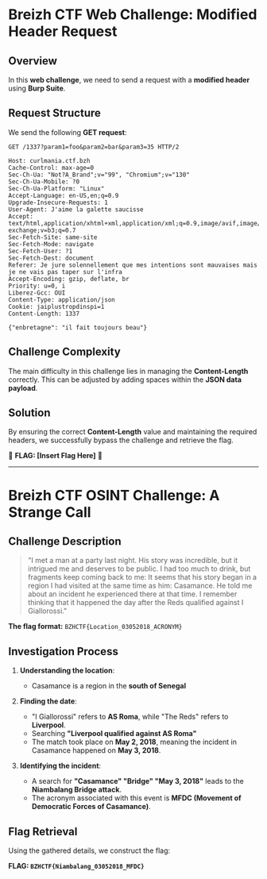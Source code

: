 # Breizh CTF Web Challenge: Modified Header Request

## Overview

In this **web challenge**, we need to send a request with a **modified header** using **Burp Suite**.

## Request Structure

We send the following **GET request**:

```
GET /1337?param1=foo&param2=bar&param3=35 HTTP/2

Host: curlmania.ctf.bzh
Cache-Control: max-age=0
Sec-Ch-Ua: "Not?A_Brand";v="99", "Chromium";v="130"
Sec-Ch-Ua-Mobile: ?0
Sec-Ch-Ua-Platform: "Linux"
Accept-Language: en-US,en;q=0.9
Upgrade-Insecure-Requests: 1
User-Agent: J'aime la galette saucisse
Accept: text/html,application/xhtml+xml,application/xml;q=0.9,image/avif,image/webp,image/apng,*/*;q=0.8,application/signed-exchange;v=b3;q=0.7
Sec-Fetch-Site: same-site
Sec-Fetch-Mode: navigate
Sec-Fetch-User: ?1
Sec-Fetch-Dest: document
Referer: Je jure solennellement que mes intentions sont mauvaises mais je ne vais pas taper sur l'infra
Accept-Encoding: gzip, deflate, br
Priority: u=0, i
Liberez-Gcc: OUI
Content-Type: application/json
Cookie: jaiplustropdinspi=1
Content-Length: 1337

{"enbretagne": "il fait toujours beau"}
```

## Challenge Complexity

The main difficulty in this challenge lies in managing the **Content-Length** correctly. This can be adjusted by adding spaces within the **JSON data payload**.

## Solution

By ensuring the correct **Content-Length** value and maintaining the required headers, we successfully bypass the challenge and retrieve the flag.

🎯 **FLAG: [Insert Flag Here]** 🎯

---

# Breizh CTF OSINT Challenge: A Strange Call

## Challenge Description

> "I met a man at a party last night. His story was incredible, but it intrigued me and deserves to be public. I had too much to drink, but fragments keep coming back to me: It seems that his story began in a region I had visited at the same time as him: Casamance. He told me about an incident he experienced there at that time. I remember thinking that it happened the day after the Reds qualified against I Giallorossi."

**The flag format:** `BZHCTF{Location_03052018_ACRONYM}`

## Investigation Process

1. **Understanding the location**: 
   - Casamance is a region in the **south of Senegal**

2. **Finding the date**:
   - "I Giallorossi" refers to **AS Roma**, while "The Reds" refers to **Liverpool**.
   - Searching **"Liverpool qualified against AS Roma"**
   - The match took place on **May 2, 2018**, meaning the incident in Casamance happened on **May 3, 2018**.

3. **Identifying the incident**:
   - A search for **"Casamance" "Bridge" "May 3, 2018"** leads to the **Niambalang Bridge attack**.
   - The acronym associated with this event is **MFDC (Movement of Democratic Forces of Casamance)**.

## Flag Retrieval

Using the gathered details, we construct the flag:

 **FLAG: `BZHCTF{Niambalang_03052018_MFDC}`** 

